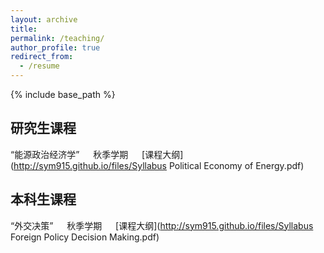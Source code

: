 ```yaml
---
layout: archive
title: 
permalink: /teaching/
author_profile: true
redirect_from:
  - /resume
---
```


{% include base_path %}

## 研究生课程
“能源政治经济学” &emsp; 秋季学期 &emsp; [课程大纲](http://sym915.github.io/files/Syllabus Political Economy of Energy.pdf)

## 本科生课程
“外交决策” &emsp; 秋季学期 &emsp; [课程大纲](http://sym915.github.io/files/Syllabus Foreign Policy Decision Making.pdf)
